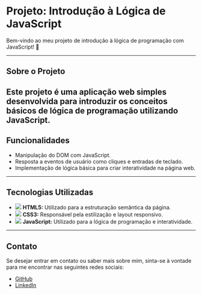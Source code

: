 # Projeto: Introdução à Lógica de JavaScript

Bem-vindo ao meu projeto de introdução à lógica de programação com JavaScript! 🚀

---

## Sobre o Projeto

Este projeto é uma aplicação web simples desenvolvida para introduzir os conceitos básicos de lógica de programação utilizando JavaScript. 
---

## Funcionalidades

- Manipulação do DOM com JavaScript.
- Resposta a eventos de usuário como cliques e entradas de teclado.
- Implementação de lógica básica para criar interatividade na página web.

---

## Tecnologias Utilizadas

- <img src="https://img.icons8.com/color/48/000000/html-5--v1.png"/> **HTML5:** Utilizado para a estruturação semântica da página.
- <img src="https://img.icons8.com/color/48/000000/css3.png"/> **CSS3:** Responsável pela estilização e layout responsivo.
- <img src="https://img.icons8.com/color/48/000000/javascript--v1.png"/> **JavaScript:** Utilizado para a lógica de programação e interatividade.

---

## Contato

Se desejar entrar em contato ou saber mais sobre mim, sinta-se à vontade para me encontrar nas seguintes redes sociais:

- [GitHub](https://github.com/rabellog)
- [LinkedIn](https://www.linkedin.com/in/gabriel-antunes-rabello-013379268)
